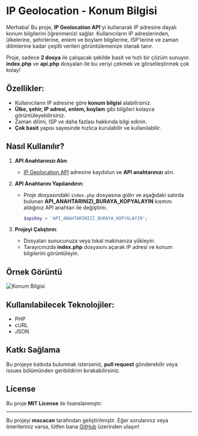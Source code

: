 # IP Geolocation - Konum Bilgisi

Merhaba! Bu proje, **IP Geolocation API**'yi kullanarak IP adresine dayalı konum bilgilerini öğrenmenizi sağlar. Kullanıcıların IP adreslerinden, ülkelerine, şehirlerine, enlem ve boylam bilgilerine, ISP'lerine ve zaman dilimlerine kadar çeşitli verileri görüntülemenize olanak tanır. 

Proje, sadece **2 dosya** ile çalışacak şekilde basit ve hızlı bir çözüm sunuyor. **index.php** ve **api.php** dosyaları ile bu veriyi çekmek ve görselleştirmek çok kolay!

## Özellikler:
- Kullanıcıların IP adresine göre **konum bilgisi** alabilirsiniz.
- **Ülke, şehir, IP adresi, enlem, boylam** gibi bilgileri kolayca görüntüleyebilirsiniz.
- Zaman dilimi, ISP ve daha fazlası hakkında bilgi edinin.
- **Çok basit** yapısı sayesinde hızlıca kurulabilir ve kullanılabilir.

## Nasıl Kullanılır?

1. **API Anahtarınızı Alın**:
   - [IP Geolocation API](https://ipgeolocation.io/) adresine kaydolun ve **API anahtarınızı** alın.

2. **API Anahtarını Yapılandırın**:
   - Proje dosyasındaki `index.php` dosyasına gidin ve aşağıdaki satırda bulunan **API_ANAHTARINIZI_BURAYA_KOPYALAYIN** kısmını aldığınız API anahtarı ile değiştirin.
     ```php
     $apiKey = 'API_ANAHTARINIZI_BURAYA_KOPYALAYIN';
     ```

3. **Projeyi Çalıştırın**:
   - Dosyaları sunucunuza veya lokal makinanıza yükleyin.
   - Tarayıcınızda **index.php** dosyasını açarak IP adresi ve konum bilgilerini görüntüleyin.

## Örnek Görüntü

![Konum Bilgisi](https://via.placeholder.com/500x300?text=Konum+Bilgisi+Örneği)

## Kullanılabilecek Teknolojiler:
- PHP
- cURL
- JSON

## Katkı Sağlama
Bu projeye katkıda bulunmak isterseniz, **pull request** gönderebilir veya issues bölümünden geribildirim bırakabilirsiniz.

## License
Bu proje **MIT License** ile lisanslanmıştır.

---

Bu projeyi **mscacan** tarafından geliştirilmiştir. Eğer sorularınız veya önerileriniz varsa, lütfen bana [GitHub](https://github.com/mscacan) üzerinden ulaşın!
